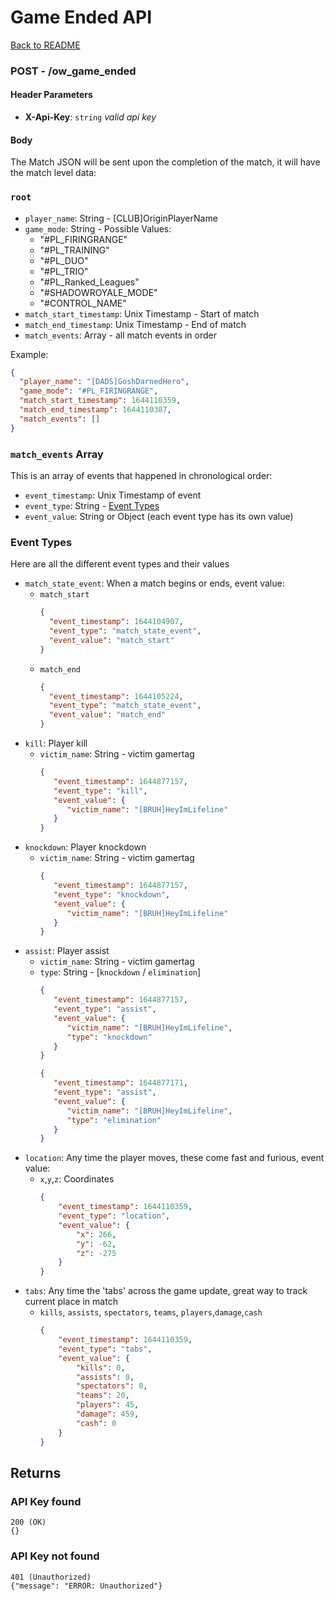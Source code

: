 # Game Ended API
[Back to README](../README.md)

### **POST** - /ow_game_ended

#### Header Parameters

- **X-Api-Key**: `string` _valid api key_

#### Body

The Match JSON will be sent upon the completion of the match, it will have the match level data:
### `root`
* `player_name`: String - [CLUB]OriginPlayerName
* `game_mode`: String - Possible Values:
    * "#PL_FIRINGRANGE"
    * "#PL_TRAINING"
    * "#PL_DUO"
    * "#PL_TRIO"
    * "#PL_Ranked_Leagues"
    * "#SHADOWROYALE_MODE"
    * "#CONTROL_NAME"
* `match_start_timestamp`: Unix Timestamp - Start of match
* `match_end_timestamp`: Unix Timestamp - End of match
* `match_events`: Array - all match events in order

Example:
```json
{
  "player_name": "[DADS]GoshDarnedHero",
  "game_mode": "#PL_FIRINGRANGE",
  "match_start_timestamp": 1644110359,
  "match_end_timestamp": 1644110387,
  "match_events": []
}
```

### `match_events` Array
This is an array of events that happened in chronological order:
* `event_timestamp`: Unix Timestamp of event
* `event_type`: String - [Event Types](#event-types)
* `event_value`: String or Object (each event type has its own value)

### Event Types
Here are all the different event types and their values
* `match_state_event`: When a match begins or ends, event value:
    * `match_start`
      ```json
      {
        "event_timestamp": 1644104907,
        "event_type": "match_state_event",
        "event_value": "match_start"
      }
      ```
    * `match_end`
      ```json
      {
        "event_timestamp": 1644105224,
        "event_type": "match_state_event",
        "event_value": "match_end"
      }
* `kill`: Player kill
    * `victim_name`: String - victim gamertag
        ```json
        {
           "event_timestamp": 1644877157,
           "event_type": "kill",
           "event_value": {
              "victim_name": "[BRUH]HeyImLifeline"
           }
        }
        ```   
* `knockdown`: Player knockdown
    * `victim_name`: String - victim gamertag
        ```json
        {
           "event_timestamp": 1644877157,
           "event_type": "knockdown",
           "event_value": {
              "victim_name": "[BRUH]HeyImLifeline"
           }
        }
        ```   
* `assist`: Player assist
    * `victim_name`: String - victim gamertag
    * `type`: String - [`knockdown` / `elimination`]
        ```json
        {
           "event_timestamp": 1644877157,
           "event_type": "assist",
           "event_value": {
              "victim_name": "[BRUH]HeyImLifeline",
              "type": "knockdown"
           }
        }
        ```   
        ```json
        {
           "event_timestamp": 1644877171,
           "event_type": "assist",
           "event_value": {
              "victim_name": "[BRUH]HeyImLifeline",
              "type": "elimination"
           }
        }
        ```   
* `location`: Any time the player moves, these come fast and furious, event value:
    * `x`,`y`,`z`: Coordinates
        ```json
        {
            "event_timestamp": 1644110359,
            "event_type": "location",
            "event_value": {
                "x": 266,
                "y": -62,
                "z": -275
            }
        }
        ```
* `tabs`: Any time the 'tabs' across the game update, great way to track current place in match
    * `kills`, `assists`, `spectators`, `teams`, `players`,`damage`,`cash`
      ```json
      {
          "event_timestamp": 1644110359,
          "event_type": "tabs",
          "event_value": {
              "kills": 0,
              "assists": 0,
              "spectators": 0,
              "teams": 20,
              "players": 45,
              "damage": 459,
              "cash": 0
          }
      }
      ```

## Returns
### API Key found

```
200 (OK)
{}
```

### API Key not found
```
401 (Unauthorized)
{"message": "ERROR: Unauthorized"}
```


